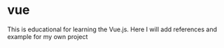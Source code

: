 # vue
This is educational for learning the Vue.js. Here I will add references and example for my own project
